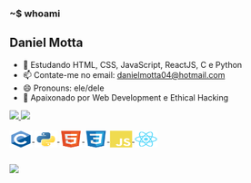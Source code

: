 ### ~$ whoami 
## Daniel Motta

- 🌱 Estudando HTML, CSS, JavaScript, ReactJS, C e Python
- 📫 Contate-me no email: danielmotta04@hotmail.com
- 😄 Pronouns: ele/dele
- 👾 Apaixonado por Web Development e Ethical Hacking

<div>
  <a href="https://github.com/DanielMT7">
  <img height="145em" src="https://github-readme-stats.vercel.app/api?username=DanielMT7&show_icons=false&theme=tokyonight&include_all_commits=true&count_private=true"/>
  <img height="145em" src="https://github-readme-stats.vercel.app/api/top-langs/?username=DanielMT7&layout=compact&langs_count=7&theme=tokyonight"/>
</div>
<div style="display: inline_block"><br>
  <img align="center" alt="Dan-Csharp" height="30" width="40" src="https://raw.githubusercontent.com/devicons/devicon/master/icons/c/c-original.svg">
  <img align="center" alt="Dan-Python" height="30" width="40" src="https://raw.githubusercontent.com/devicons/devicon/master/icons/python/python-original.svg">
  <img align="center" alt="Dan-HTML" height="30" width="40" src="https://raw.githubusercontent.com/devicons/devicon/master/icons/html5/html5-original.svg">
  <img align="center" alt="Dan-CSS" height="30" width="40" src="https://raw.githubusercontent.com/devicons/devicon/master/icons/css3/css3-original.svg">
  <img align="center" alt="Dan-Js" height="30" width="40" src="https://raw.githubusercontent.com/devicons/devicon/master/icons/javascript/javascript-plain.svg">
  <img align="center" alt="Dan-React" height="30" width="40" src="https://raw.githubusercontent.com/devicons/devicon/master/icons/react/react-original.svg">
</div>
  
##  
  
<div>
  <a href="https://www.linkedin.com/in/daniel-motta-64759a190" target="_blank"><img src="https://img.shields.io/badge/-LinkedIn-%230077B5?style=for-the-badge&logo=linkedin&logoColor=white" target="_blank"></a> 
</div>
